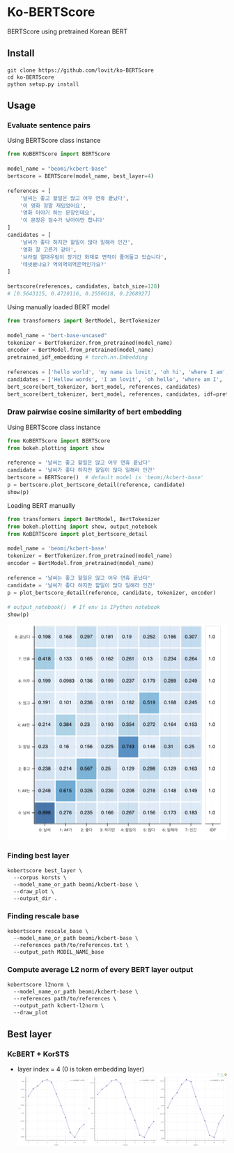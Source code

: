 # Ko-BERTScore

BERTScore using pretrained Korean BERT

## Install

```
git clone https://github.com/lovit/ko-BERTScore
cd ko-BERTScore
python setup.py install
```

## Usage

### Evaluate sentence pairs

Using BERTScore class instance

```python
from KoBERTScore import BERTScore

model_name = "beomi/kcbert-base"
bertscore = BERTScore(model_name, best_layer=4)

references = [
    '날씨는 좋고 할일은 많고 어우 연휴 끝났다',
    '이 영화 정말 재밌었어요',
    '영화 이야기 하는 문장인데요',
    '이 문장은 점수가 낮아야만 합니다'
]
candidates = [
    '날씨가 좋다 하지만 할일이 많다 일해라 인간',
    '영화 잘 고른거 같아',
    '브라질 열대우림이 장기간 화재로 면적이 줄어들고 있습니다',
    '테넷봤나요? 역의역의역은역인가요?'
]

bertscore(references, candidates, batch_size=128)
# [0.5643115, 0.4720116, 0.2556618, 0.2268927]
```

Using manually loaded BERT model

```python
from transformers import BertModel, BertTokenizer

model_name = "bert-base-uncased"
tokenizer = BertTokenizer.from_pretrained(model_name)
encoder = BertModel.from_pretrained(model_name)
pretrained_idf_embedding # torch.nn.Embedding

references = ['hello world', 'my name is lovit', 'oh hi', 'where I am', 'where we are going']
candidates = ['Hellow words', 'I am lovit', 'oh hello', 'where am I', 'where we go']
bert_score(bert_tokenizer, bert_model, references, candidates)
bert_score(bert_tokenizer, bert_model, references, candidates, idf=pretrained_idf_embedding)
```

### Draw pairwise cosine similarity of bert embedding

Using BERTScore class instance

```python
from KoBERTScore import BERTScore
from bokeh.plotting import show

reference = '날씨는 좋고 할일은 많고 어우 연휴 끝났다'
candidate = '날씨가 좋다 하지만 할일이 많다 일해라 인간'
bertscore = BERTScore()  # default model is 'beomi/kcbert-base'
p = bertscore.plot_bertscore_detail(reference, candidate)
show(p)
```

Loading BERT manually

```python
from transformers import BertModel, BertTokenizer
from bokeh.plotting import show, output_notebook
from KoBERTScore import plot_bertscore_detail

model_name = 'beomi/kcbert-base'
tokenizer = BertTokenizer.from_pretrained(model_name)
encoder = BertModel.from_pretrained(model_name)

reference = '날씨는 좋고 할일은 많고 어우 연휴 끝났다'
candidate = '날씨가 좋다 하지만 할일이 많다 일해라 인간'
p = plot_bertscore_detail(reference, candidate, tokenizer, encoder)

# output_notebook()  # If env is IPython notebook
show(p)
```

![](resources/bertscore_pairwise_cosine.png)

### Finding best layer
```
kobertscore best_layer \
  --corpus korsts \
  --model_name_or_path beomi/kcbert-base \
  --draw_plot \
  --output_dir .
```

### Finding rescale base
```
kobertscore rescale_base \
  --model_name_or_path beomi/kcbert-base \
  --references path/to/references.txt \
  --output_path MODEL_NAME_base
```

### Compute average L2 norm of every BERT layer output
```
kobertscore l2norm \
  --model_name_or_path beomi/kcbert-base \
  --references path/to/references \
  --output_path kcbert-l2norm \
  --draw_plot
```

## Best layer

### KcBERT + KorSTS
- layer index = 4 (0 is token embedding layer)
![](resources/kcbert_korsts.png)
